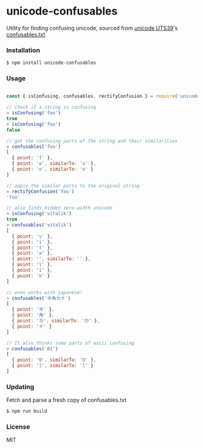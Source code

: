 # unicode-confusables
Utility for finding confusing unicode, sourced from [unicode UTS39](http://www.unicode.org/reports/tr39/)'s [confusables.txt](https://www.unicode.org/Public/security/10.0.0/confusables.txt).


### Installation

```sh
$ npm install unicode-confusables
```

### Usage

```javascript

const { isConfusing, confusables, rectifyConfusion } = require('unicode-confusables')

// check if a string is confusing
> isConfusing('fоо')
true
> isConfusing('foo')
false

// get the confusing parts of the string and their similarities
> confusables('fоо')
[
  { point: 'f' },
  { point: 'о', similarTo: 'o' },
  { point: 'о', similarTo: 'o' }
]

// apply the similar parts to the original string
> rectifyConfusion('fоо')
'foo'

// also finds hidden zero-width unicode
> isConfusing('vitalik')
true
> confusables('vitalik')
[
  { point: 'v' },
  { point: 'i' },
  { point: 't' },
  { point: 'a' },
  { point: '', similarTo: '' },
  { point: 'l' },
  { point: 'i' },
  { point: 'k' }
]

// even works with japanese!
> confusables('半角カナ')
[
  { point: '半' },
  { point: '角' },
  { point: 'カ', similarTo: '力' },
  { point: 'ナ' }
]

// It also thinks some parts of ascii confusing
> confusables('01')
[
  { point: '0', similarTo: 'O' },
  { point: '1', similarTo: 'l' }
]
```

### Updating

Fetch and parse a fresh copy of confusables.txt

```sh
$ npm run build
```

### License

MIT
